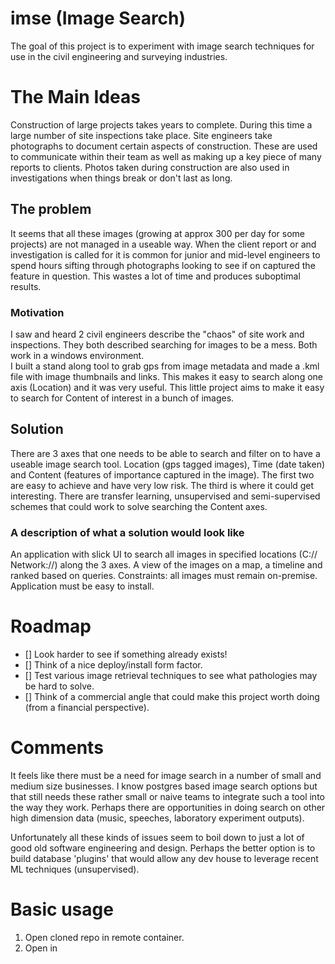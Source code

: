 # imse (Image Search)
The goal of this project is to experiment with image search techniques for use in the civil engineering and surveying industries.

# The Main Ideas
Construction of large projects takes years to complete. During this time a large number of site inspections take place. Site engineers take photographs to document certain aspects of construction. These are used to communicate within their team as well as making up a key piece of many reports to clients. Photos taken during construction are also used in investigations when things break or don't last as long.

## The problem
It seems that all these images (growing at approx 300 per day for some projects) are not managed in a useable way. When the client report or and investigation is called for it is common for junior and mid-level engineers to spend hours sifting through photographs looking to see if on captured the feature in question. This wastes a lot of time and produces suboptimal results.
### Motivation 
I saw and heard 2 civil engineers describe the "chaos" of site work and inspections. They both described searching for images to be a mess. Both work in a windows environment.  
I built a stand along tool to grab gps from image metadata and made a .kml file with image thumbnails and links. This makes it easy to search along one axis (Location) and it was very useful. This little project aims to make it easy to search for Content of interest in a bunch of images.   

## Solution
There are 3 axes that one needs to be able to search and filter on to have a useable image search tool. Location (gps tagged images), Time (date taken) and Content (features of importance captured in the image). 
The first two are easy to achieve and have very low risk. The third is where it could get interesting. There are transfer learning, unsupervised and semi-supervised schemes that could work to solve searching the Content axes. 

### A description of what a solution would look like
An application with slick UI to search all images in specified locations (C:// Network://) along the 3 axes. 
A view of the images on a map, a timeline and ranked based on queries.
Constraints: all images must remain on-premise. Application must be easy to install. 
    

# Roadmap
- [] Look harder to see if something already exists!
- [] Think of a nice deploy/install form factor.
- [] Test various image retrieval techniques to see what pathologies may be hard to solve.
- [] Think of a commercial angle that could make this project worth doing (from a financial perspective).

# Comments
It feels like there must be a need for image search in a number of small and medium size businesses. I know postgres based image search options but that still needs these rather small or naive teams to integrate such a tool into the way they work. 
Perhaps there are  opportunities in doing search on other high dimension data (music, speeches, laboratory experiment outputs).

Unfortunately all these kinds of issues seem to boil down to just a lot of good old software engineering and design. Perhaps the better option is to build database 'plugins' that would allow any dev house to leverage recent ML techniques (unsupervised).

# Basic usage
1. Open cloned repo in remote container. 
2. Open in 